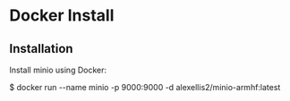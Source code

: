 # Docker Install


## Installation 

Install minio using Docker: 

  $ docker run --name minio -p 9000:9000 -d alexellis2/minio-armhf:latest
